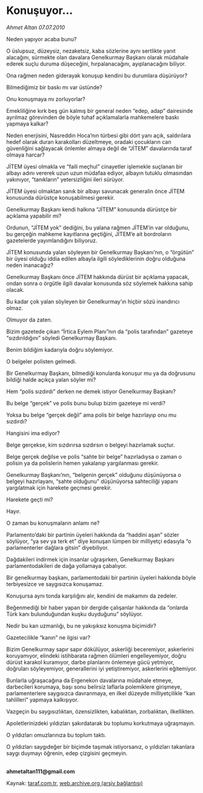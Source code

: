 # Konuşuyor...

*Ahmet Altan 07.07.2010*

<div class="yazi"><p>Neden yapıyor acaba bunu?</p>
<p>O üslupsuz, düzeysiz, nezaketsiz, kaba sözlerine aynı sertlikte yanıt alacağını, sürmekte olan davalara Genelkurmay Başkanı olarak müdahale ederek suçlu duruma düşeceğini, hırpalanacağını, ayıplanacağını biliyor.</p>
<p>Ona rağmen neden giderayak konuşup kendini bu durumlara düşürüyor?</p>
<p>Bilmediğimiz bir baskı mı var üstünde?</p>
<p>Onu konuşmaya mı zorluyorlar?</p>
<p>Emekliliğine kırk beş gün kalmış bir general neden “edep, adap” dairesinde ayrılmaz görevinden de böyle tuhaf açıklamalarla mahkemelere baskı yapmaya kalkar?</p>
<p>Neden enerjisini, Nasreddin Hoca’nın türbesi gibi dört yanı açık, saldırılara hedef olarak duran karakolları düzeltmeye, oradaki çocukların can güvenliğini sağlayacak önlemler almaya değil de “JİTEM” davalarında taraf olmaya harcar?</p>
<p>JİTEM üyesi olmakla ve “faili meçhul” cinayetler işlemekle suçlanan bir albayı adını vererek uzun uzun müdafaa ediyor, albayın tutuklu olmasından yakınıyor, “tanıkların” yetersizliğini ileri sürüyor.</p>
<p>JİTEM üyesi olmaktan sanık bir albayı savunacak generalin önce JİTEM konusunda dürüstçe konuşabilmesi gerekir.</p>
<p>Genelkurmay Başkanı kendi halkına “JİTEM” konusunda dürüstçe bir açıklama yapabilir mi?</p>
<p>Ordunun, “JİTEM yok” dediğini, bu yalana rağmen JİTEM’in var olduğunu, bu gerçeğin mahkeme kayıtlarına geçtiğini, JİTEM’e ait bordroların gazetelerde yayımlandığını biliyoruz.</p>
<p>JİTEM konusunda yalan söyleyen bir Genelkurmay Başkanı’nın, o “örgütün” bir üyesi olduğu iddia edilen albayla ilgili söylediklerinin doğru olduğuna neden inanacağız?</p>
<p>Genelkurmay Başkanı önce JİTEM hakkında dürüst bir açıklama yapacak, ondan sonra o örgütle ilgili davalar konusunda söz söylemek hakkına sahip olacak.</p>
<p>Bu kadar çok yalan söyleyen bir Genelkurmay’ın hiçbir sözü inandırıcı olmaz.</p>
<p>Olmuyor da zaten.</p>
<p>Bizim gazetede çıkan “İrtica Eylem Planı”nın da “polis tarafından” gazeteye “sızdırıldığını” söyledi Genelkurmay Başkanı.</p>
<p>Benim bildiğim kadarıyla doğru söylemiyor.</p>
<p>O belgeler polisten gelmedi.</p>
<p>Bir Genelkurmay Başkanı, bilmediği konularda konuşur mu ya da doğrusunu bildiği halde açıkça yalan söyler mi?</p>
<p>Hem “polis sızdırdı” derken ne demek istiyor Genelkurmay Başkanı?</p>
<p>Bu belge “gerçek” ve polis bunu bulup bizim gazeteye mi verdi?</p>
<p>Yoksa bu belge “gerçek değil” ama polis bir belge hazırlayıp onu mu sızdırdı?</p>
<p>Hangisini ima ediyor?</p>
<p>Belge gerçekse, kim sızdırırsa sızdırsın o belgeyi hazırlamak suçtur.</p>
<p>Belge gerçek değilse ve polis “sahte bir belge” hazırladıysa o zaman o polisin ya da polislerin hemen yakalanıp yargılanması gerekir.</p>
<p>Genelkurmay Başkanı’nın, “belgenin gerçek” olduğunu düşünüyorsa o belgeyi hazırlayanı, “sahte olduğunu” düşünüyorsa sahteciliği yapanı yargılatmak için harekete geçmesi gerekir.</p>
<p>Harekete geçti mi?</p>
<p>Hayır.</p>
<p>O zaman bu konuşmaların anlamı ne?</p>
<p>Parlamento’daki bir partinin üyeleri hakkında da “haddini aşan” sözler söylüyor, “ya sev ya terk et” diye konuşan lümpen bir milliyetçi edasıyla “o parlamenterler dağlara gitsin” diyebiliyor.</p>
<p>Dağdakileri indirmek için insanlar uğraşırken, Genelkurmay Başkanı parlamentodakileri de dağa yollamaya çabalıyor.</p>
<p>Bir genelkurmay başkanı, parlamentodaki bir partinin üyeleri hakkında böyle terbiyesizce ve saygısızca konuşamaz.</p>
<p>Konuşursa aynı tonda karşılığını alır, kendini de makamını da zedeler.</p>
<p>Beğenmediği bir haber yapan bir dergide çalışanlar hakkında da “onlarda Türk kanı bulunduğundan kuşku duyduğunu” söylüyor.</p>
<p>Nedir bu kan uzmanlığı, bu ne yakışıksız konuşma biçimidir?</p>
<p>Gazetecilikle “kanın” ne ilgisi var?</p>
<p>Bizim Genelkurmay sapır sapır dökülüyor, askerliği beceremiyor, askerlerini koruyamıyor, elindeki istihbarata rağmen ölümleri engelleyemiyor, doğru dürüst karakol kuramıyor, darbe planlarını önlemeye gücü yetmiyor, doğruları söyleyemiyor, generallerini iyi yetiştiremiyor, askerlerini eğitemiyor.</p>
<p>Bunlarla uğraşacağına da Ergenekon davalarına müdahale etmeye, darbecileri korumaya, başı sonu belirsiz laflarla polemiklere girişmeye, parlamenterlere saygısızca davranmaya, en ilkel düzeyde milliyetçilikle “kan tahlilleri” yapmaya kalkışıyor.</p>
<p>Vazgeçin bu saygısızlıktan, özensizlikten, kabalıktan, zorbalıktan, ilkellikten.</p>
<p>Apoletlerinizdeki yıldızları şakırdatarak bu toplumu korkutmaya uğraşmayın.</p>
<p>O yıldızları omuzlarınıza bu toplum taktı.</p>
<p>O yıldızları saygıdeğer bir biçimde taşımak istiyorsanız, o yıldızları takanlara saygı duymayı öğrenin, edep çizgisini geçmeyin.</p>
<p><b><br/>ahmetaltan111@gmail.com</b></p></div>

Kaynak: [taraf.com.tr](http://www.taraf.com.tr:80/ahmet-altan/makale-konusuyor.htm), [web.archive.org (arşiv bağlantısı)](http://web.archive.org/web/20100709020704/http://www.taraf.com.tr:80/ahmet-altan/makale-konusuyor.htm)
